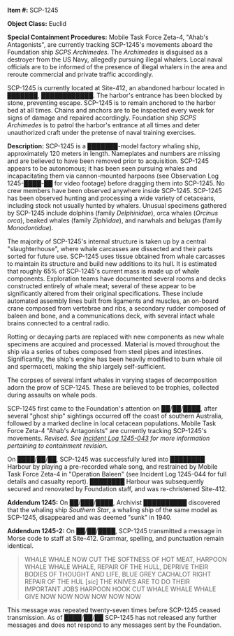 **Item #:** SCP-1245

**Object Class:** Euclid

**Special Containment Procedures:** Mobile Task Force Zeta-4, "Ahab's Antagonists", are currently tracking SCP-1245's movements aboard the Foundation ship _SCPS Archimedes_. The _Archimedes_ is disguised as a destroyer from the US Navy, allegedly pursuing illegal whalers. Local naval officials are to be informed of the presence of illegal whalers in the area and reroute commercial and private traffic accordingly.

SCP-1245 is currently located at Site-412, an abandoned harbour located in ███████, ████████████. The harbor's entrance has been blocked by stone, preventing escape. SCP-1245 is to remain anchored to the harbor bed at all times. Chains and anchors are to be inspected every week for signs of damage and repaired accordingly. Foundation ship _SCPS Archimedes_ is to patrol the harbor's entrance at all times and deter unauthorized craft under the pretense of naval training exercises.

**Description:** SCP-1245 is a ███████-model factory whaling ship, approximately 120 meters in length. Nameplates and numbers are missing and are believed to have been removed prior to acquisition. SCP-1245 appears to be autonomous; it has been seen pursuing whales and incapacitating them via cannon-mounted harpoons (see Observation Log 1245-████-██ for video footage) before dragging them into SCP-1245. No crew members have been observed anywhere inside SCP-1245. SCP-1245 has been observed hunting and processing a wide variety of cetaceans, including stock not usually hunted by whalers. Unusual specimens gathered by SCP-1245 include dolphins (family _Delphinidae_), orca whales (_Orcinus orca_), beaked whales (family _Ziphiidae_), and narwhals and belugas (family _Monodontidae_).

The majority of SCP-1245's internal structure is taken up by a central "slaughterhouse", where whale carcasses are dissected and their parts sorted for future use. SCP-1245 uses tissue obtained from whale carcasses to maintain its structure and build new additions to its hull. It is estimated that roughly 65% of SCP-1245's current mass is made up of whale components. Exploration teams have documented several rooms and decks constructed entirely of whale meat; several of these appear to be significantly altered from their original specifications. These include automated assembly lines built from ligaments and muscles, an on-board crane composed from vertebrae and ribs, a secondary rudder composed of baleen and bone, and a communications deck, with several intact whale brains connected to a central radio.

Rotting or decaying parts are replaced with new components as new whale specimens are acquired and processed. Material is moved throughout the ship via a series of tubes composed from steel pipes and intestines. Significantly, the ship's engine has been heavily modified to burn whale oil and spermaceti, making the ship largely self-sufficient.

The corpses of several infant whales in varying stages of decomposition adorn the prow of SCP-1245. These are believed to be trophies, collected during assaults on whale pods.

SCP-1245 first came to the Foundation's attention on ██/██/████, after several "ghost ship" sightings occurred off the coast of southern Australia, followed by a marked decline in local cetacean populations. Mobile Task Force Zeta-4 "Ahab's Antagonists" are currently tracking SCP-1245's movements. _Revised. See [Incident Log 1245-043](/incident-log-1245-043) for more information pertaining to containment revision._

On ████/██/██, SCP-1245 was successfully lured into ████████ Harbour by playing a pre-recorded whale song, and restrained by Mobile Task Force Zeta-4 in "Operation Baleen" (see Incident Log 1245-044 for full details and casualty report). ████████ Harbour was subsequently secured and renovated by Foundation staff, and was re-christened Site-412.

**Addendum 1245:** On ██/███/████, Archivist ██████████ discovered that the whaling ship _Southern Star_, a whaling ship of the same model as SCP-1245, disappeared and was deemed "sunk" in 1940.

**Addendum 1245-2:** On ██/██/████, SCP-1245 transmitted a message in Morse code to staff at Site-412. Grammar, spelling, and punctuation remain identical.

> WHALE WHALE NOW CUT THE SOFTNESS OF HOT MEAT, HARPOON WHALE WHALE WHALE, REPAIR OF THE HULL, DEPRIVE THEIR BODIES OF THOUGHT AND LIFE, BLUE GREY CACHALOT RIGHT REPAIR OF THE HUL \[_sic_\] THE KNIVES ARE TO DO THEIR IMPORTANT JOBS HARPOON HOOK CUT WHALE WHALE WHALE GIVE NOW NOW NOW NOW NOW NOW

This message was repeated twenty-seven times before SCP-1245 ceased transmission. As of ████/██/██ SCP-1245 has not released any further messages and does not respond to any messages sent by the Foundation.